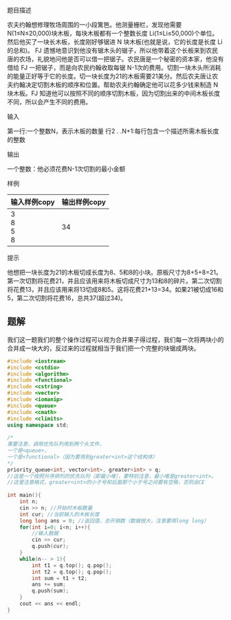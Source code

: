 题目描述

农夫约翰想修理牧场周围的一小段篱笆。他测量栅栏，发现他需要 N(1≤N≤20,000)块木板，每块木板都有一个整数长度 Li(1≤Li≤50,000)个单位。然后他买了一块长木板，长度刚好够锯进 N 块木板(也就是说，它的长度是长度 Li 的总和)。 FJ 遗憾地意识到他没有锯木头的锯子，所以他带着这个长板来到农民唐的农场，礼貌地问他是否可以借一把锯子。农民唐是一个秘密的资本家，他没有借给 FJ 一把锯子，而是向农民约翰收取每锯 N-1次的费用。切割一块木头所消耗的能量正好等于它的长度。切一块长度为21的木板需要21美分。然后农夫唐让农夫约翰决定切割木板的顺序和位置。帮助农夫约翰确定他可以花多少钱来制造 N 块木板。FJ 知道他可以按照不同的顺序切割木板，因为切割出来的中间木板长度不同，所以会产生不同的费用。

输入

第一行:一个整数N，表示木板的数量 行2 . .N+1:每行包含一个描述所需木板长度的整数

输出

一个整数：他必须花费N-1次切割的最小金额

样例

|输入样例copy|输出样例copy|
|---|---|
|3<br>8<br>5<br>8|34|

提示

他想把一块长度为21的木板切成长度为8、5和8的小块。原板尺寸为8+5+8=21。第一次切割将花费21，并且应该用来将木板切成尺寸为13和8的碎片。第二次切割将花费13，并且应该用来将13切成8和5。这将花费21+13=34。如果21被切成16和5，第二次切割将花费16，总共37(超过34)。

## 题解
我们这一题我们的整个操作过程可以视为合并果子得过程，我们每一次将两块小的合并成一块大的，反过来的过程就相当于我们把一个完整的块锯成两块。

```CPP
#include <iostream>
#include <cstdio>
#include <algorithm>
#include <functional>
#include <cstring>
#include <vector>
#include <iomanip>
#include <queue>
#include <cmath>
#include <climits>
using namespace std;
 
/*
需要注意，调用优先队列用到两个头文件，
一个是<queue>，
一个是<functional>（因为要用到greater<int>这个结构体）
*/
priority_queue<int, vector<int>, greater<int> > q;
//这是一个按照升序排列的优先队列（即最小堆），要特别注意，最小堆是greater<int>。
//这里注意格式，greater<int>的小于号和后面那个小于号之间要有空格，否则会CE
 
int main(){
    int n; 
    cin >> n; //开始时木板数量
    int cur; //当前输入的木板长度
    long long ans = 0; //返回值，总开销数（数据很大，注意要用long long）
    for(int i=0; i<n; i++){
        //输入数据
        cin >> cur;
        q.push(cur);
    }
    while(n-- > 1){
        int t1 = q.top(); q.pop();
        int t2 = q.top(); q.pop();
        int sum = t1 + t2;
        ans += sum;
        q.push(sum);
    }
    cout << ans << endl;
}
```